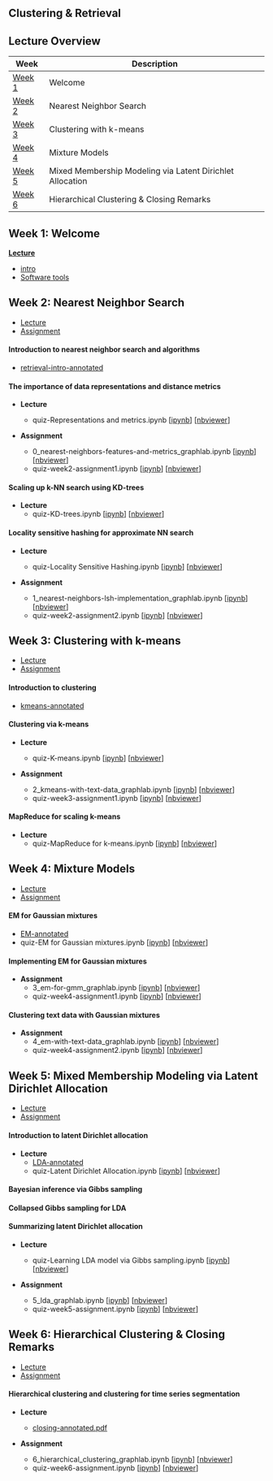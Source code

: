 Clustering & Retrieval
---

## Lecture Overview

| Week | Description |
|--------------------------------------------------------------------------------------------------------------|-------------------------------------------------------------------------------------------------------------------------------------------------------------------|
| [Week 1](https://github.com/tuanavu/coursera-university-of-washington/tree/master/machine_learning/4_clustering_and_retrieval#week-1-welcome) | Welcome |
| [Week 2](https://github.com/tuanavu/coursera-university-of-washington/tree/master/machine_learning/4_clustering_and_retrieval#week-2-nearest-neighbor-search) | Nearest Neighbor Search |
| [Week 3](https://github.com/tuanavu/coursera-university-of-washington/tree/master/machine_learning/4_clustering_and_retrieval#week-3-clustering-with-k-means) | Clustering with k-means |
| [Week 4](https://github.com/tuanavu/coursera-university-of-washington/tree/master/machine_learning/4_clustering_and_retrieval#week-4-mixture-models) | Mixture Models |
| [Week 5](https://github.com/tuanavu/coursera-university-of-washington/tree/master/machine_learning/4_clustering_and_retrieval#week-5-mixed-membership-modeling-via-latent-dirichlet-allocation) | Mixed Membership Modeling via Latent Dirichlet Allocation |
| [Week 6](https://github.com/tuanavu/coursera-university-of-washington/tree/master/machine_learning/4_clustering_and_retrieval#week-3-clustering-with-k-means) | Hierarchical Clustering & Closing Remarks |


## Week 1: Welcome

**[Lecture](./lecture/week1)**
- [intro](./lecture/week1/01_slides-presented-in-this-module_intro.pdf)
- [Software tools](./lecture/week1/Software%20tools.pdf)

## Week 2: Nearest Neighbor Search

- [Lecture](./lecture/week2)
- [Assignment](https://github.com/tuanavu/coursera-university-of-washington/tree/master/machine_learning/4_clustering_and_retrieval/assigment/week2)

#### Introduction to nearest neighbor search and algorithms

- [retrieval-intro-annotated](./lecture/week2/01_slides-presented-in-this-module_retrieval-intro-annotated.pdf)

#### The importance of data representations and distance metrics

- __Lecture__
	- quiz-Representations and metrics.ipynb [[ipynb](./lecture/week2/quiz-Representations%20and%20metrics.ipynb)] [[nbviewer](http://nbviewer.jupyter.org/github/tuanavu/coursera-university-of-washington/blob/master/machine_learning/4_clustering_and_retrieval/lecture/week2/quiz-Representations%20and%20metrics.ipynb)]

- __Assignment__
	- 0_nearest-neighbors-features-and-metrics_graphlab.ipynb [[ipynb](./assignment/week2/0_nearest-neighbors-features-and-metrics_graphlab.ipynb)] [[nbviewer](http://nbviewer.jupyter.org/github/tuanavu/coursera-university-of-washington/blob/master/machine_learning/4_clustering_and_retrieval/assigment/week2/0_nearest-neighbors-features-and-metrics_graphlab.ipynb)]
	- quiz-week2-assignment1.ipynb [[ipynb](./assignment/week2/quiz-week2-assignment1.ipynb)] [[nbviewer](http://nbviewer.jupyter.org/github/tuanavu/coursera-university-of-washington/blob/master/machine_learning/4_clustering_and_retrieval/assigment/week2/quiz-week2-assignment1.ipynb)]

#### Scaling up k-NN search using KD-trees

- __Lecture__
	- quiz-KD-trees.ipynb [[ipynb](./lecture/week2/quiz-KD-trees.ipynb)] [[nbviewer](http://nbviewer.jupyter.org/github/tuanavu/coursera-university-of-washington/blob/master/machine_learning/4_clustering_and_retrieval/lecture/week2/quiz-KD-trees.ipynb)]

#### Locality sensitive hashing for approximate NN search

- __Lecture__
	- quiz-Locality Sensitive Hashing.ipynb [[ipynb](./lecture/week2/quiz-Locality%20Sensitive%20Hashing.ipynb)] [[nbviewer](http://nbviewer.jupyter.org/github/tuanavu/coursera-university-of-washington/blob/master/machine_learning/4_clustering_and_retrieval/lecture/week2/quiz-Locality%20Sensitive%20Hashing.ipynb)]

- __Assignment__
	- 1_nearest-neighbors-lsh-implementation_graphlab.ipynb [[ipynb](./assignment/week2/1_nearest-neighbors-lsh-implementation_graphlab.ipynb)] [[nbviewer](http://nbviewer.jupyter.org/github/tuanavu/coursera-university-of-washington/blob/master/machine_learning/4_clustering_and_retrieval/assigment/week2/1_nearest-neighbors-lsh-implementation_graphlab.ipynb)]
	- quiz-week2-assignment2.ipynb [[ipynb](./assignment/week2/quiz-week2-assignment2.ipynb)] [[nbviewer](http://nbviewer.jupyter.org/github/tuanavu/coursera-university-of-washington/blob/master/machine_learning/4_clustering_and_retrieval/assigment/week2/quiz-week2-assignment2.ipynb)]


## Week 3: Clustering with k-means

- [Lecture](./lecture/week3)
- [Assignment](https://github.com/tuanavu/coursera-university-of-washington/tree/master/machine_learning/4_clustering_and_retrieval/assigment/week3)

#### Introduction to clustering

- [kmeans-annotated](./lecture/week3/01_slides-presented-in-this-module_kmeans-annotated.pdf)

#### Clustering via k-means

- __Lecture__
	- quiz-K-means.ipynb [[ipynb](./lecture/week3/quiz-k-means.ipynb)] [[nbviewer](http://nbviewer.jupyter.org/github/tuanavu/coursera-university-of-washington/blob/master/machine_learning/4_clustering_and_retrieval/lecture/week3/quiz-k-means.ipynb)]

- __Assignment__
	- 2_kmeans-with-text-data_graphlab.ipynb [[ipynb](./assigment/week3/2_kmeans-with-text-data_graphlab.ipynb)] [[nbviewer](http://nbviewer.jupyter.org/github/tuanavu/coursera-university-of-washington/blob/master/machine_learning/4_clustering_and_retrieval/assigment/week3/2_kmeans-with-text-data_graphlab.ipynb)]
	- quiz-week3-assignment1.ipynb [[ipynb](./assigment/week3/quiz-week3-assignment1.ipynb)] [[nbviewer](http://nbviewer.jupyter.org/github/tuanavu/coursera-university-of-washington/blob/master/machine_learning/4_clustering_and_retrieval/assigment/week3/quiz-week3-assignment1.ipynb)]

#### MapReduce for scaling k-means

- __Lecture__
	- quiz-MapReduce for k-means.ipynb [[ipynb](./lecture/week3/quiz-MapReduce%20for%20k-means.ipynb)] [[nbviewer](http://nbviewer.jupyter.org/github/tuanavu/coursera-university-of-washington/blob/master/machine_learning/4_clustering_and_retrieval/lecture/week3/quiz-MapReduce%20for%20k-means.ipynb)]

## Week 4: Mixture Models

- [Lecture](./lecture/week4)
- [Assignment](https://github.com/tuanavu/coursera-university-of-washington/tree/master/machine_learning/4_clustering_and_retrieval/assigment/week4)

#### EM for Gaussian mixtures

- [EM-annotated](./lecture/week4/01_slides-presented-in-this-module_mixmodel-EM-annotated.pdf)
- quiz-EM for Gaussian mixtures.ipynb [[ipynb](./lecture/week4/quiz-EM%20for%20Gaussian%20mixtures.ipynb)] [[nbviewer](http://nbviewer.jupyter.org/github/tuanavu/coursera-university-of-washington/blob/master/machine_learning/4_clustering_and_retrieval/lecture/week4/quiz-EM%20for%20Gaussian%20mixtures.ipynb)]

#### Implementing EM for Gaussian mixtures

- __Assignment__
	- 3_em-for-gmm_graphlab.ipynb [[ipynb](./assigment/week4/3_em-for-gmm_graphlab.ipynb)] [[nbviewer](http://nbviewer.jupyter.org/github/tuanavu/coursera-university-of-washington/blob/master/machine_learning/4_clustering_and_retrieval/assigment/week4/3_em-for-gmm_graphlab.ipynb)]
	- quiz-week4-assignment1.ipynb [[ipynb](./assigment/week4/quiz-week4-assignment1.ipynb)] [[nbviewer](http://nbviewer.jupyter.org/github/tuanavu/coursera-university-of-washington/blob/master/machine_learning/4_clustering_and_retrieval/assigment/week4/quiz-week4-assignment1.ipynb)]

#### Clustering text data with Gaussian mixtures

- __Assignment__
	- 4_em-with-text-data_graphlab.ipynb [[ipynb](./assigment/week4/4_em-with-text-data_graphlab.ipynb)] [[nbviewer](http://nbviewer.jupyter.org/github/tuanavu/coursera-university-of-washington/blob/master/machine_learning/4_clustering_and_retrieval/assigment/week4/4_em-with-text-data_graphlab.ipynb)]
	- quiz-week4-assignment2.ipynb [[ipynb](./assigment/week4/quiz-week4-assignment2.ipynb)] [[nbviewer](http://nbviewer.jupyter.org/github/tuanavu/coursera-university-of-washington/blob/master/machine_learning/4_clustering_and_retrieval/assigment/week4/quiz-week4-assignment2.ipynb)]

## Week 5: Mixed Membership Modeling via Latent Dirichlet Allocation

- [Lecture](./lecture/week5)
- [Assignment](https://github.com/tuanavu/coursera-university-of-washington/tree/master/machine_learning/4_clustering_and_retrieval/assigment/week5)

#### Introduction to latent Dirichlet allocation

- __Lecture__
	- [LDA-annotated](./lecture/week5/01_slides-presented-in-this-module_LDA-annotated.pdf)
	- quiz-Latent Dirichlet Allocation.ipynb [[ipynb](./lecture/week5/quiz-Latent%20Dirichlet%20Allocation.ipynb)] [[nbviewer](http://nbviewer.jupyter.org/github/tuanavu/coursera-university-of-washington/blob/master/machine_learning/4_clustering_and_retrieval/lecture/week5/quiz-Latent%20Dirichlet%20Allocation.ipynb)]

#### Bayesian inference via Gibbs sampling

#### Collapsed Gibbs sampling for LDA

#### Summarizing latent Dirichlet allocation

- __Lecture__
	- quiz-Learning LDA model via Gibbs sampling.ipynb [[ipynb](./lecture/week5/quiz-Learning%20LDA%20model%20via%20Gibbs%20sampling.ipynb)] [[nbviewer](http://nbviewer.jupyter.org/github/tuanavu/coursera-university-of-washington/blob/master/machine_learning/4_clustering_and_retrieval/lecture/week5/quiz-Learning%20LDA%20model%20via%20Gibbs%20sampling.ipynb)]

- __Assignment__
	- 5_lda_graphlab.ipynb [[ipynb](./assigment/week5/5_lda_graphlab.ipynb)] [[nbviewer](http://nbviewer.jupyter.org/github/tuanavu/coursera-university-of-washington/blob/master/machine_learning/4_clustering_and_retrieval/assigment/week5/5_lda_graphlab.ipynb)]
	- quiz-week5-assignment.ipynb [[ipynb](./assigment/week5/quiz-week5-assignment.ipynb)] [[nbviewer](http://nbviewer.jupyter.org/github/tuanavu/coursera-university-of-washington/blob/master/machine_learning/4_clustering_and_retrieval/assigment/week5/quiz-week5-assignment.ipynb)]

## Week 6: Hierarchical Clustering & Closing Remarks

- [Lecture](./lecture/week6)
- [Assignment](https://github.com/tuanavu/coursera-university-of-washington/tree/master/machine_learning/4_clustering_and_retrieval/assigment/week6)

#### Hierarchical clustering and clustering for time series segmentation

- __Lecture__
	- [closing-annotated.pdf](./lecture/week6/closing-annotated.pdf)	

- __Assignment__
	- 6_hierarchical_clustering_graphlab.ipynb [[ipynb](./assigment/week6/6_hierarchical_clustering_graphlab.ipynb)] [[nbviewer](http://nbviewer.jupyter.org/github/tuanavu/coursera-university-of-washington/blob/master/machine_learning/4_clustering_and_retrieval/assigment/week6/6_hierarchical_clustering_graphlab.ipynb)]
	- quiz-week6-assignment.ipynb [[ipynb](./assigment/week6/quiz-week6-assignment.ipynb)] [[nbviewer](http://nbviewer.jupyter.org/github/tuanavu/coursera-university-of-washington/blob/master/machine_learning/4_clustering_and_retrieval/assigment/week6/quiz-week6-assignment.ipynb)]

